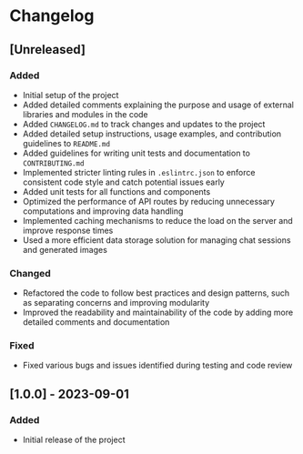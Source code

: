 # Changelog

## [Unreleased]

### Added
- Initial setup of the project
- Added detailed comments explaining the purpose and usage of external libraries and modules in the code
- Added `CHANGELOG.md` to track changes and updates to the project
- Added detailed setup instructions, usage examples, and contribution guidelines to `README.md`
- Added guidelines for writing unit tests and documentation to `CONTRIBUTING.md`
- Implemented stricter linting rules in `.eslintrc.json` to enforce consistent code style and catch potential issues early
- Added unit tests for all functions and components
- Optimized the performance of API routes by reducing unnecessary computations and improving data handling
- Implemented caching mechanisms to reduce the load on the server and improve response times
- Used a more efficient data storage solution for managing chat sessions and generated images

### Changed
- Refactored the code to follow best practices and design patterns, such as separating concerns and improving modularity
- Improved the readability and maintainability of the code by adding more detailed comments and documentation

### Fixed
- Fixed various bugs and issues identified during testing and code review

## [1.0.0] - 2023-09-01

### Added
- Initial release of the project
